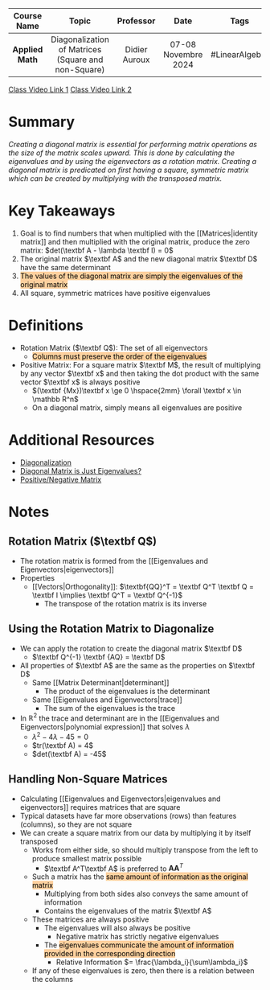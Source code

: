 |   Course Name    |                        Topic                        |   Professor   |        Date         |      Tags      |
| :--------------: | :-------------------------------------------------: | :-----------: | :-----------------: | :------------: |
| **Applied Math** | Diagonalization of Matrices (Square and non-Square) | Didier Auroux | 07-08 Novembre 2024 | #LinearAlgebra |

[Class Video Link 1](https://dstisas-my.sharepoint.com/personal/johnny_najjar_dsti_institute/_layouts/15/stream.aspx?id=%2Fpersonal%2Fjohnny%5Fnajjar%5Fdsti%5Finstitute%2FDocuments%2FRecordings%281%29%2FA24%20%2D%20Common%20Link%20%2D%20DS%2DDE%2DDA%2D20241107%5F095151%2DMeeting%20Recording%201%2Emp4&ga=1&referrer=StreamWebApp%2EWeb&referrerScenario=AddressBarCopied%2Eview%2E85e764e1%2Dbfdb%2D4c9e%2Db851%2D933121f101da)
[Class Video Link 2](https://dstisas-my.sharepoint.com/personal/johnny_najjar_dsti_institute/_layouts/15/stream.aspx?id=%2Fpersonal%2Fjohnny%5Fnajjar%5Fdsti%5Finstitute%2FDocuments%2FRecordings%281%29%2FA24%20%2D%20Common%20Link%20%2D%20DS%2DDE%2DDA%2D20241108%5F095114%2DMeeting%20Recording%2Emp4&ga=1&referrer=StreamWebApp%2EWeb&referrerScenario=AddressBarCopied%2Eview%2E0426196a%2Dabe7%2D4da3%2D9084%2D522791403eab)

# Summary
*Creating a diagonal matrix is essential for performing matrix operations as the size of the matrix scales upward. This is done by calculating the eigenvalues and by using the eigenvectors as a rotation matrix. Creating a diagonal matrix is predicated on first having a square, symmetric matrix which can be created by multiplying with the transposed matrix.*

# Key Takeaways
1. Goal is to find numbers that when multiplied with the [[Matrices|identity matrix]] and then multiplied with the original matrix, produce the zero matrix: $det(\textbf A - \lambda \textbf I) = 0$
2. The original matrix $\textbf A$ and the new diagonal matrix $\textbf D$ have the same determinant
3. <mark style="background: #FFB86CA6;">The values of the diagonal matrix are simply the eigenvalues of the original matrix</mark>
4. All square, symmetric matrices have positive eigenvalues

# Definitions
- Rotation Matrix ($\textbf Q$): The set of all eigenvectors
	- <mark style="background: #FFB86CA6;">Columns must preserve the order of the eigenvalues </mark>
- Positive Matrix: For a square matrix $\textbf M$, the result of multiplying by any vector $\textbf x$ and then taking the dot product with the same vector $\textbf x$ is always positive
	- $(\textbf {Mx})\textbf x \ge 0 \hspace{2mm} \forall \textbf x \in \mathbb R^n$
	- On a diagonal matrix, simply means all eigenvalues are positive

# Additional Resources
- [Diagonalization](https://www.youtube.com/watch?v=WTLl03D4TNA&list=PLybg94GvOJ9En46TNCXL2n6SiqRc_iMB8&index=20)
- [Diagonal Matrix is Just Eigenvalues?](https://math.stackexchange.com/questions/1752105/diagonal-matrix-just-eigenvalues#:~:text=Yes.,proper%20multiplicities)
- [Positive/Negative Matrix](https://math.stackexchange.com/questions/2369328/easy-way-to-determine-matrix-positive-negative-definiteness)

# Notes
## Rotation Matrix ($\textbf Q$)
- The rotation matrix is formed from the [[Eigenvalues and Eigenvectors|eigenvectors]]
- Properties
	- [[Vectors|Orthogonality]]: $\textbf{QQ}^T = \textbf Q^T \textbf Q = \textbf I \implies \textbf Q^T = \textbf Q^{-1}$
		- The transpose of the rotation matrix is its inverse
## Using the Rotation Matrix to Diagonalize
- We can apply the rotation to create the diagonal matrix $\textbf D$
	- $\textbf Q^{-1} \textbf {AQ} = \textbf D$
- All properties of $\textbf A$ are the same as the properties on $\textbf D$
	- Same [[Matrix Determinant|determinant]]
		- The product of the eigenvalues is the determinant
	- Same [[Eigenvalues and Eigenvectors|trace]]
		- The sum of the eigenvalues is the trace
- In $\mathbb R^2$ the trace and determinant are in the [[Eigenvalues and Eigenvectors|polynomial expression]] that solves $\lambda$
	- $\lambda^2 - 4\lambda - 45 = 0$
	- $tr(\textbf A) = 4$
	- $det(\textbf A) = -45$
## Handling Non-Square Matrices
- Calculating [[Eigenvalues and Eigenvectors|eigenvalues and eigenvectors]] requires matrices that are square
- Typical datasets have far more observations (rows) than features (columns), so they are not square
- We can create a square matrix from our data by multiplying it by itself transposed
	- Works from either side, so should multiply transpose from the left to produce smallest matrix possible
		- $\textbf A^T\textbf A$ is preferred to $\textbf{AA}^T$
	- Such a matrix has the <mark style="background: #FFB86CA6;">same amount of information as the original matrix</mark>
		- Multiplying from both sides also conveys the same amount of information
		- Contains the eigenvalues of the matrix $\textbf A$
	- These matrices are always positive
		- The eigenvalues will also always be positive
			- Negative matrix has strictly negative eigenvalues
		- The <mark style="background: #FFB86CA6;">eigenvalues communicate the amount of information provided in the corresponding direction</mark>
			- Relative Information $= \frac{\lambda_i}{\sum\lambda_i}$
	- If any of these eigenvalues is zero, then there is a relation between the columns